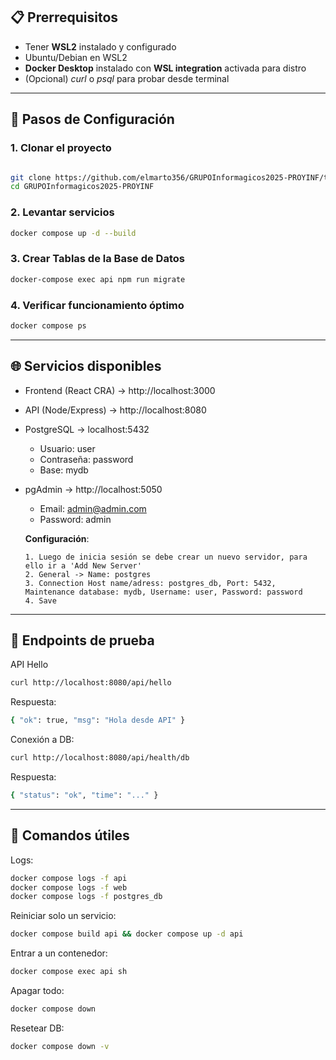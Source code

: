 

## 📋 **Prerrequisitos**
- Tener **WSL2** instalado y configurado
- Ubuntu/Debian en WSL2
- **Docker Desktop** instalado con **WSL integration** activada para distro
- (Opcional) _curl_ o _psql_ para probar desde terminal

---

## 🚀 **Pasos de Configuración**

### **1. Clonar el proyecto**
```bash

git clone https://github.com/elmarto356/GRUPOInformagicos2025-PROYINF/tree/main
cd GRUPOInformagicos2025-PROYINF

```

### **2. Levantar servicios**
```bash
docker compose up -d --build
```

### **3. Crear Tablas de la Base de Datos**
```bash
docker-compose exec api npm run migrate
```

### **4. Verificar funcionamiento óptimo**
```bash
docker compose ps
```

---

## 🌐 **Servicios disponibles**

- Frontend (React CRA) → http://localhost:3000
- API (Node/Express) → http://localhost:8080
- PostgreSQL → localhost:5432
    * Usuario: user
    * Contraseña: password
    * Base: mydb
- pgAdmin → http://localhost:5050
    * Email: admin@admin.com
    * Password: admin
  
    **Configuración**:
  
      1. Luego de inicia sesión se debe crear un nuevo servidor, para ello ir a 'Add New Server'
      2. General -> Name: postgres
      3. Connection Host name/adress: postgres_db, Port: 5432, Maintenance database: mydb, Username: user, Password: password
      4. Save

---

## 🧪 **Endpoints de prueba**

API Hello
```bash
curl http://localhost:8080/api/hello
```
Respuesta:
```bash
{ "ok": true, "msg": "Hola desde API" }
```
Conexión a DB:
```bash
curl http://localhost:8080/api/health/db
```
Respuesta:
```bash
{ "status": "ok", "time": "..." }
```
---

## 🔧 **Comandos útiles**

Logs:
```bash
docker compose logs -f api
docker compose logs -f web
docker compose logs -f postgres_db
```
Reiniciar solo un servicio:
```bash
docker compose build api && docker compose up -d api
```
Entrar a un contenedor:
```bash
docker compose exec api sh
```
Apagar todo:
```bash
docker compose down
```
Resetear DB:
```bash
docker compose down -v
```
